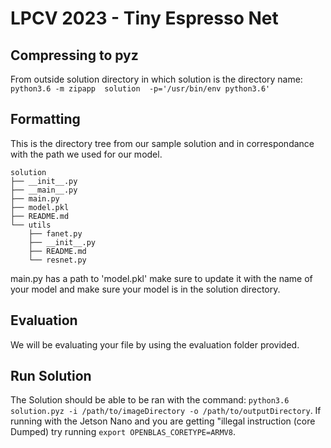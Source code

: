 # LPCV 2023 - Tiny Espresso Net

## Compressing to pyz
From outside solution directory in which solution is the directory name: `python3.6 -m zipapp  solution  -p='/usr/bin/env python3.6'`

## Formatting

This is the directory tree from our sample solution and in correspondance with the path we used for our model.
```
solution
├── __init__.py
├── __main__.py
├── main.py
├── model.pkl
├── README.md
└── utils
    ├── fanet.py
    ├── __init__.py
    ├── README.md
    └── resnet.py
```
main.py has a path to 'model.pkl' make sure to update it with the name of your model and make sure your model is in the solution directory.

## Evaluation
We will be evaluating your file by using the evaluation folder provided.

## Run Solution
The Solution should be able to be ran with the command: `python3.6 solution.pyz -i /path/to/imageDirectory -o /path/to/outputDirectory`.
If running with the Jetson Nano and you are getting "illegal instruction (core Dumped) try running `export OPENBLAS_CORETYPE=ARMV8`.
